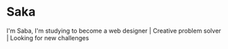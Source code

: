 # Saka
I'm Saba, I'm studying to become a web designer | Creative problem solver | Looking for new challenges
